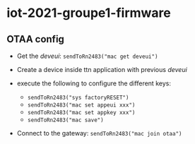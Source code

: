 # iot-2021-groupe1-firmware

## OTAA config

* Get the *deveui*: `sendToRn2483("mac get deveui")`
* Create a device inside ttn application with previous *deveui*
* execute the following to configure the different keys:
  * `sendToRn2483("sys factoryRESET")`
  * `sendToRn2483("mac set appeui xxx")`
  * `sendToRn2483("mac set appkey xxx")`
  * `sendToRn2483("mac save")`

* Connect to the gateway: `sendToRn2483("mac join otaa")`
